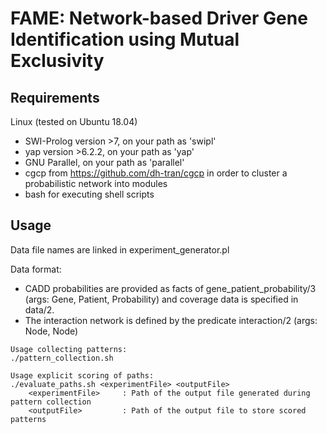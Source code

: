 # FAME: Network-based Driver Gene Identification using Mutual Exclusivity

## Requirements

Linux (tested on Ubuntu 18.04)

* SWI-Prolog version >7, on your path as 'swipl'
* yap version >6.2.2, on your path as 'yap'
* GNU Parallel, on your path as 'parallel'
* cgcp from https://github.com/dh-tran/cgcp in order to cluster a probabilistic network into modules
* bash for executing shell scripts

## Usage

Data file names are linked in experiment_generator.pl

Data format:

* CADD probabilities are provided as facts of gene_patient_probability/3 (args: Gene, Patient, Probability)
and coverage data is specified in data/2.
* The interaction network is defined by the predicate interaction/2 (args: Node, Node)

```
Usage collecting patterns:
./pattern_collection.sh

Usage explicit scoring of paths:
./evaluate_paths.sh <experimentFile> <outputFile>
    <experimentFile>     : Path of the output file generated during pattern collection
    <outputFile>         : Path of the output file to store scored patterns
```


